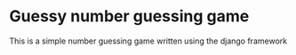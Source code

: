 # Guessy number guessing game
This is a simple number guessing game written using the django framework

